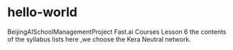 # hello-world
BeijingAISchoolManagementProject
Fast.ai Courses Lesson 6 the contents of the syllabus lists here ,we choose the Kera Neutral network.
